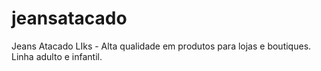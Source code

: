 # jeansatacado
Jeans Atacado LIks - Alta qualidade em produtos para lojas e boutiques. Linha adulto e infantil.
